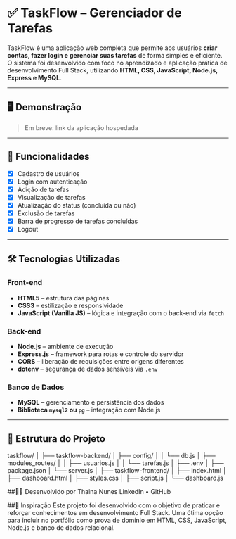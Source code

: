 # ✅ TaskFlow – Gerenciador de Tarefas

TaskFlow é uma aplicação web completa que permite aos usuários **criar contas, fazer login e gerenciar suas tarefas** de forma simples e eficiente. O sistema foi desenvolvido com foco no aprendizado e aplicação prática de desenvolvimento Full Stack, utilizando **HTML, CSS, JavaScript, Node.js, Express e MySQL**.

---

## 🖥️ Demonstração

> Em breve: link da aplicação hospedada

---

## 📌 Funcionalidades

- [x] Cadastro de usuários
- [x] Login com autenticação
- [x] Adição de tarefas
- [x] Visualização de tarefas
- [x] Atualização do status (concluída ou não)
- [x] Exclusão de tarefas
- [x] Barra de progresso de tarefas concluídas
- [x] Logout

---

## 🛠️ Tecnologias Utilizadas

### Front-end
- **HTML5** – estrutura das páginas
- **CSS3** – estilização e responsividade
- **JavaScript (Vanilla JS)** – lógica e integração com o back-end via `fetch`

### Back-end
- **Node.js** – ambiente de execução
- **Express.js** – framework para rotas e controle do servidor
- **CORS** – liberação de requisições entre origens diferentes
- **dotenv** – segurança de dados sensíveis via `.env`

### Banco de Dados
- **MySQL** – gerenciamento e persistência dos dados
- **Biblioteca `mysql2` ou `pg`** – integração com Node.js

---

## 🔖 Estrutura do Projeto

taskflow/
│
├── taskflow-backend/
│ ├── config/
│ │ └── db.js
│ ├── modules_routes/
│ │ ├── usuarios.js
│ │ └── tarefas.js
│ ├── .env
│ ├── package.json
│ └── server.js
│
├── taskflow-frontend/
│ ├── index.html
│ ├── dashboard.html
│ ├── styles.css
│ ├── script.js
│ └── dashboard.js

##👩‍💻 Desenvolvido por
Thaina Nunes
LinkedIn • GitHub

##🧠 Inspiração
Este projeto foi desenvolvido com o objetivo de praticar e reforçar conhecimentos em desenvolvimento Full Stack.
Uma ótima opção para incluir no portfólio como prova de domínio em HTML, CSS, JavaScript, Node.js e banco de dados relacional.

